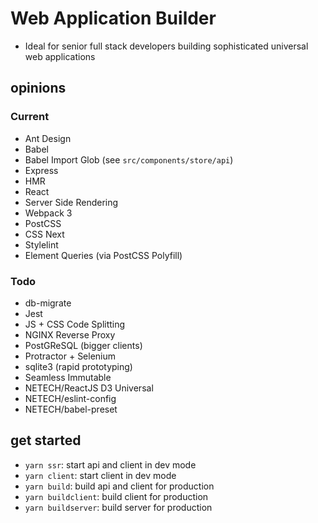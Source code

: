 # Web Application Builder

  - Ideal for senior full stack developers building sophisticated universal web applications

## opinions
### Current

  - Ant Design
  - Babel
  - Babel Import Glob (see `src/components/store/api`)
  - Express
  - HMR
  - React
  - Server Side Rendering
  - Webpack 3
  - PostCSS
  - CSS Next
  - Stylelint
  - Element Queries (via PostCSS Polyfill)

### Todo

  - db-migrate
  - Jest
  - JS + CSS Code Splitting
  - NGINX Reverse Proxy
  - PostGReSQL (bigger clients)
  - Protractor + Selenium
  - sqlite3 (rapid prototyping)
  - Seamless Immutable
  - NETECH/ReactJS D3 Universal
  - NETECH/eslint-config
  - NETECH/babel-preset

## get started

  - `yarn ssr`: start api and client in dev mode
  - `yarn client`: start client in dev mode
  - `yarn build`: build api and client for production
  - `yarn buildclient`: build client for production
  - `yarn buildserver`: build server for production
